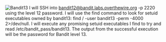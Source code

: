 ![Bandit13](https://github.com/user-attachments/assets/f98a06e2-22fe-455e-869b-2e3bb4a21b09)
I will SSH into bandit12@bandit.labs.overthewire.org -p 2220 using the level 12 password.
I will use the find command to look for setuid executables owned by bandit13: find / -user bandit13 -perm -4000 2>/dev/null.
I will execute any promising setuid executables I find to try and read /etc/bandit_pass/bandit13.
The output from the successful execution will be the password for Bandit level 13.
